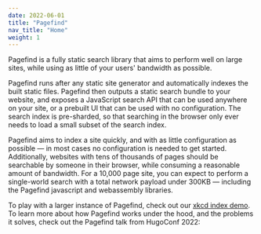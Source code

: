 ```yaml
---
date: 2022-06-01
title: "Pagefind"
nav_title: "Home"
weight: 1
---
```


Pagefind is a fully static search library that aims to perform well on large sites, while using as little of your users' bandwidth as possible. 

Pagefind runs after any static site generator and automatically indexes the built static files. Pagefind then outputs a static search bundle to your website, and exposes a JavaScript search API that can be used anywhere on your site, or a prebuilt UI that can be used with no configuration. The search index is pre-sharded, so that searching in the browser only ever needs to load a small subset of the search index.

Pagefind aims to index a site quickly, and with as little configuration as possible — in most cases no configuration is needed to get started. Additionally, websites with tens of thousands of pages should be searchable by someone in their browser, while consuming a reasonable amount of bandwidth. For a 10,000 page site, you can expect to perform a single-world search with a total network payload under 300KB — including the Pagefind javascript and webassembly libraries.

To play with a larger instance of Pagefind, check out our [xkcd index demo](https://xkcd.pagefind.app/). To learn more about how Pagefind works under the hood, and the problems it solves, check out the Pagefind talk from HugoConf 2022:

